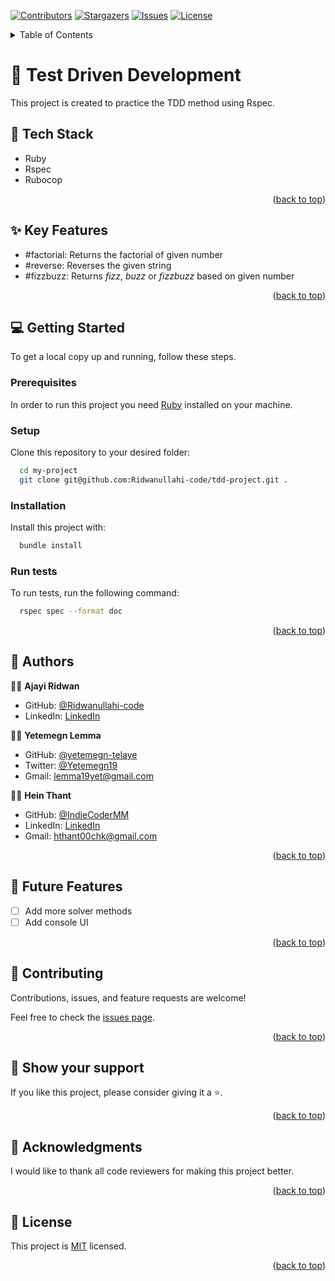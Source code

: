 <a name="readme-top"></a>

[![Contributors][contributors-shield]][contributors-url]
[![Stargazers][stars-shield]][stars-url]
[![Issues][issues-shield]][issues-url]
[![License][license-shield]][license-url]

<details>
  <summary>Table of Contents</summary>

- [🧪 Test Driven Development](#-test-driven-development)
  - [🧰 Tech Stack](#-tech-stack)
  - [✨ Key Features](#-key-features)
  - [💻 Getting Started](#-getting-started)
    - [Prerequisites](#prerequisites)
    - [Setup](#setup)
    - [Installation](#installation)
    - [Run tests](#run-tests)
  - [👥 Authors](#-authors)
  - [🔭 Future Features](#-future-features)
  - [🤝 Contributing](#-contributing)
  - [💖 Show your support](#-show-your-support)
  - [🙏 Acknowledgments](#-acknowledgments)
  - [📜 License](#-license)
</details>

# 🧪 Test Driven Development

This project is created to practice the TDD method using Rspec.


## 🧰 Tech Stack

- Ruby
- Rspec
- Rubocop

<p align="right">(<a href="#readme-top">back to top</a>)</p>

## ✨ Key Features

- #factorial: Returns the factorial of given number
- #reverse: Reverses the given string
- #fizzbuzz: Returns *fizz*, *buzz* or *fizzbuzz* based on given number

<p align="right">(<a href="#readme-top">back to top</a>)</p>


## 💻 Getting Started

To get a local copy up and running, follow these steps.

### Prerequisites

In order to run this project you need [Ruby](https://www.ruby-lang.org/en/) installed on your machine.

### Setup

Clone this repository to your desired folder:

```sh
  cd my-project
  git clone git@github.com:Ridwanullahi-code/tdd-project.git .
```

### Installation

Install this project with:

```sh
  bundle install
```


### Run tests

To run tests, run the following command:


```sh
  rspec spec --format doc
```

<p align="right">(<a href="#readme-top">back to top</a>)</p>


## 👥 Authors

👨‍🚀 **Ajayi Ridwan**

- GitHub: [@Ridwanullahi-code](https://github.com/Ridwanullahi-code)
- LinkedIn: [LinkedIn](https://www.linkedin.com/in/ajayi-ridwan/)

👨‍🚀 **Yetemegn Lemma**

- GitHub: [@yetemegn-telaye](https://github.com/yetemegn-telaye)
- Twitter: [@Yetemegn19](https://twitter.com/Yetemegn19)
- Gmail: lemma19yet@gmail.com

👨‍🚀 **Hein Thant**

- GitHub: [@IndieCoderMM](https://github.com/indiecodermm)
- LinkedIn: [LinkedIn](https://linkedin.com/in/hthantoo)
- Gmail: hthant00chk@gmail.com

<p align="right">(<a href="#readme-top">back to top</a>)</p>


## 🔭 Future Features 

- [ ] Add more solver methods
- [ ] Add console UI

<p align="right">(<a href="#readme-top">back to top</a>)</p>


## 🤝 Contributing

Contributions, issues, and feature requests are welcome!

Feel free to check the [issues page](../../issues/).

<p align="right">(<a href="#readme-top">back to top</a>)</p>


## 💖 Show your support

If you like this project, please consider giving it a ⭐.

<p align="right">(<a href="#readme-top">back to top</a>)</p>


## 🙏 Acknowledgments

I would like to thank all code reviewers for making this project better.

<p align="right">(<a href="#readme-top">back to top</a>)</p>


## 📜 License

This project is [MIT](./LICENSE) licensed.

<p align="right">(<a href="#readme-top">back to top</a>)</p>

<!-- MARKDOWN LINKS & IMAGES -->
<!-- https://www.markdownguide.org/basic-syntax/#reference-style-links -->
[contributors-shield]: https://img.shields.io/github/contributors/Ridwanullahi-code/tdd-project
[contributors-url]: https://github.com/Ridwanullahi-code/tdd-project/graphs/contributors
[stars-shield]: https://img.shields.io/github/stars/Ridwanullahi-code/tdd-project
[stars-url]: https://github.com/Ridwanullahi-code/tdd-project/stargazers
[issues-shield]: https://img.shields.io/github/issues/Ridwanullahi-code/tdd-project
[issues-url]: https://github.com/Ridwanullahi-code/tdd-project/issues
[license-shield]: https://img.shields.io/github/license/Ridwanullahi-code/tdd-project
[license-url]: https://github.com/Ridwanullahi-code/tdd-project/blob/main/LICENSE
